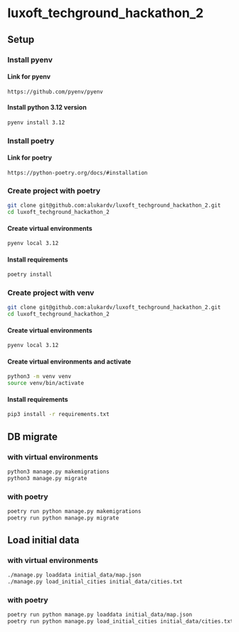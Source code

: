 # luxoft_techground_hackathon_2
## Setup
### Install pyenv
#### Link for pyenv
```
https://github.com/pyenv/pyenv
```
#### Install python 3.12 version
```bash
pyenv install 3.12
```
### Install poetry
#### Link for poetry
```
https://python-poetry.org/docs/#installation
```
### Create project with poetry
```bash
git clone git@github.com:alukardv/luxoft_techground_hackathon_2.git
cd luxoft_techground_hackathon_2
```
#### Create virtual environments
```bash
pyenv local 3.12
```
#### Install requirements
```bash
poetry install
```
### Create project with venv
```bash
git clone git@github.com:alukardv/luxoft_techground_hackathon_2.git
cd luxoft_techground_hackathon_2
```
#### Create virtual environments
```bash
pyenv local 3.12
```
#### Create virtual environments and activate
```bash
python3 -m venv venv
source venv/bin/activate
```
#### Install requirements
```bash
pip3 install -r requirements.txt
```

## DB migrate
### with virtual environments 
```bash
python3 manage.py makemigrations 
python3 manage.py migrate 
```
### with poetry
```bash
poetry run python manage.py makemigrations 
poetry run python manage.py migrate
```

## Load initial data
### with virtual environments 
```bash
./manage.py loaddata initial_data/map.json
./manage.py load_initial_cities initial_data/cities.txt
```
### with poetry
```bash
poetry run python manage.py loaddata initial_data/map.json 
poetry run python manage.py load_initial_cities initial_data/cities.txt
```
